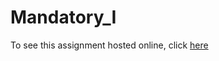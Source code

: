 # Mandatory_I

To see this assignment hosted online, click [here](https://mfl-mandatory1.herokuapp.com/)
